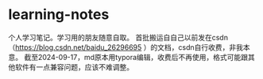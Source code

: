 # learning-notes
个人学习笔记。学习用的朋友随意自取。
首批搬运自自己以前发在csdn（https://blog.csdn.net/baidu_26296695 ）的文档，csdn自行收费，非我本意。
截至2024-09-17，md原本用typora编辑，收费后不再使用，格式可能跟其他软件有一点兼容问题，应该不难调整。
